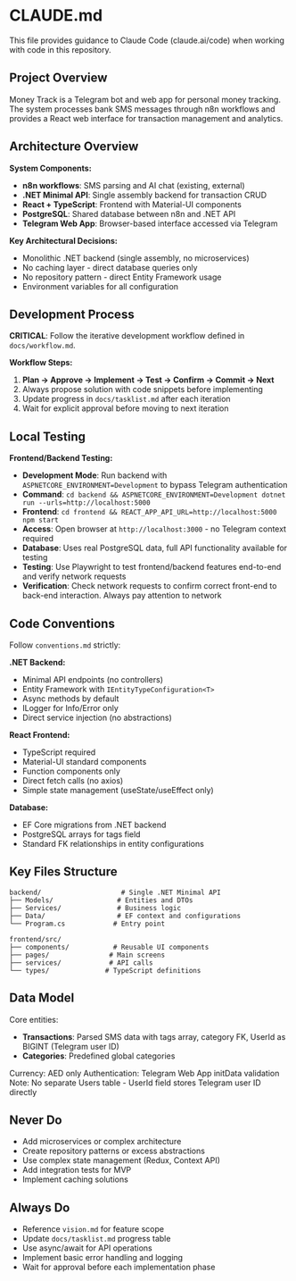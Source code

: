 # CLAUDE.md

This file provides guidance to Claude Code (claude.ai/code) when working with code in this repository.

## Project Overview

Money Track is a Telegram bot and web app for personal money tracking. The system processes bank SMS messages through n8n workflows and provides a React web interface for transaction management and analytics.

## Architecture Overview

**System Components:**
- **n8n workflows**: SMS parsing and AI chat (existing, external)
- **.NET Minimal API**: Single assembly backend for transaction CRUD
- **React + TypeScript**: Frontend with Material-UI components
- **PostgreSQL**: Shared database between n8n and .NET API
- **Telegram Web App**: Browser-based interface accessed via Telegram

**Key Architectural Decisions:**
- Monolithic .NET backend (single assembly, no microservices)
- No caching layer - direct database queries only
- No repository pattern - direct Entity Framework usage
- Environment variables for all configuration

## Development Process

**CRITICAL**: Follow the iterative development workflow defined in `docs/workflow.md`.

**Workflow Steps:**
1. **Plan → Approve → Implement → Test → Confirm → Commit → Next**
2. Always propose solution with code snippets before implementing
3. Update progress in `docs/tasklist.md` after each iteration
4. Wait for explicit approval before moving to next iteration

## Local Testing

**Frontend/Backend Testing:**
- **Development Mode**: Run backend with `ASPNETCORE_ENVIRONMENT=Development` to bypass Telegram authentication
- **Command**: `cd backend && ASPNETCORE_ENVIRONMENT=Development dotnet run --urls=http://localhost:5000`
- **Frontend**: `cd frontend && REACT_APP_API_URL=http://localhost:5000 npm start`
- **Access**: Open browser at `http://localhost:3000` - no Telegram context required
- **Database**: Uses real PostgreSQL data, full API functionality available for testing
- **Testing**: Use Playwright to test frontend/backend features end-to-end and verify network requests
- **Verification**: Check network requests to confirm correct front-end to back-end interaction. Always pay attention to network

## Code Conventions

Follow `conventions.md` strictly:

**.NET Backend:**
- Minimal API endpoints (no controllers)
- Entity Framework with `IEntityTypeConfiguration<T>`
- Async methods by default
- ILogger for Info/Error only
- Direct service injection (no abstractions)

**React Frontend:**
- TypeScript required
- Material-UI standard components
- Function components only
- Direct fetch calls (no axios)
- Simple state management (useState/useEffect only)

**Database:**
- EF Core migrations from .NET backend
- PostgreSQL arrays for tags field
- Standard FK relationships in entity configurations

## Key Files Structure

```
backend/                    # Single .NET Minimal API
├── Models/                # Entities and DTOs
├── Services/              # Business logic
├── Data/                  # EF context and configurations
└── Program.cs            # Entry point

frontend/src/
├── components/           # Reusable UI components
├── pages/               # Main screens
├── services/            # API calls
└── types/              # TypeScript definitions
```

## Data Model

Core entities:
- **Transactions**: Parsed SMS data with tags array, category FK, UserId as BIGINT (Telegram user ID)
- **Categories**: Predefined global categories

Currency: AED only
Authentication: Telegram Web App initData validation
Note: No separate Users table - UserId field stores Telegram user ID directly

## Never Do
- Add microservices or complex architecture
- Create repository patterns or excess abstractions
- Use complex state management (Redux, Context API)
- Add integration tests for MVP
- Implement caching solutions

## Always Do
- Reference `vision.md` for feature scope
- Update `docs/tasklist.md` progress table
- Use async/await for API operations
- Implement basic error handling and logging
- Wait for approval before each implementation phase